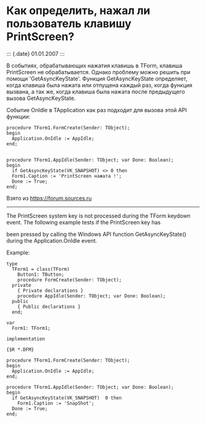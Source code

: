 Как определить, нажал ли пользователь клавишу PrintScreen?
==========================================================

::: {.date}
01.01.2007
:::

В событиях, обрабатывающих нажатия клавишь в TForm, клавиша PrintScreen
не обрабатывается. Однако проблему можно решить при помощи
\'GetAsyncKeyState\'. Функция GetAsyncKeyState определяет, когда клавиша
была нажата или отпущена каждый раз, когда функция вызвана, а так же,
когда клавиша была нажата после предыдущего вызова GetAsyncKeyState.

Событие OnIdle в TApplication как раз подходит для вызова этой API
функции:

    procedure TForm1.FormCreate(Sender: TObject); 
    begin 
      Application.OnIdle := AppIdle; 
    end; 
     
     
    procedure TForm1.AppIdle(Sender: TObject; var Done: Boolean); 
    begin 
      if GetAsyncKeyState(VK_SNAPSHOT) <> 0 then 
      Form1.Caption := 'PrintScreen нажата !'; 
      Done := True; 
    end;

Взято из <https://forum.sources.ru>

------------------------------------------------------------------------

The PrintScreen system key is not processed during the TForm keydown
event. The following example tests if the PrintScreen key has

been pressed by calling the Windows API function GetAsyncKeyState()
during the Application.OnIdle event.

Example:

    type
      TForm1 = class(TForm)
        Button1: TButton;
        procedure FormCreate(Sender: TObject);
      private
        { Private declarations }
        procedure AppIdle(Sender: TObject; var Done: Boolean);
      public
        { Public declarations }
      end;
     
    var
      Form1: TForm1;
     
    implementation
     
    {$R *.DFM}
     
    procedure TForm1.FormCreate(Sender: TObject);
    begin
      Application.OnIdle := AppIdle;
    end;
     
    procedure TForm1.AppIdle(Sender: TObject; var Done: Boolean);
    begin
      if GetAsyncKeyState(VK_SNAPSHOT)  0 then
        Form1.Caption := 'SnapShot';
      Done := True;
    end;
